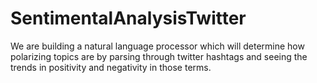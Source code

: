 # SentimentalAnalysisTwitter

We are building a natural language processor which will determine how polarizing topics are by parsing through twitter hashtags and seeing the trends in positivity and negativity in those terms.
